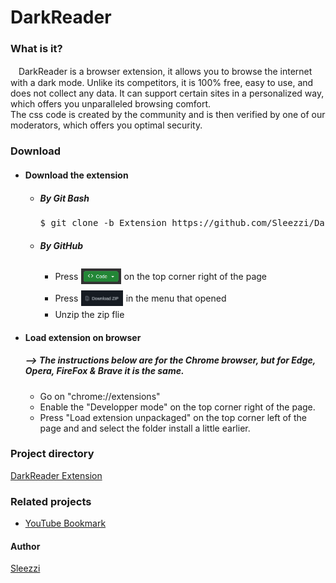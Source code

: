 <h1>DarkReader</h1>
<section id="descrption">
    <h3>What is it?</h3>
    <p>ㅤDarkReader is a browser extension, it allows you to browse the internet with a dark mode. Unlike its competitors, it is 100% free, easy to use, and does not collect any data. It can support certain sites in a personalized way, which offers you unparalleled browsing comfort.<br>The css code is created by the community and is then verified by one of our moderators, which offers you optimal security.</p>
</section>
<section id="Download">
    <h3>Download</h3>
    <ul>
        <li><h4>Download the extension</h4></li>
        <ul>
            <li><h5>By Git Bash</h5></li>
            <pre>$ git clone -b Extension https://github.com/Sleezzi/DarkReader.git</pre>
            <li><h5>By GitHub</h5></li>
            <ul>
                <li>
                    <label style="display: flex; align-items: center;">Press <img style="margin: 5px; height: 25px;" src="/img/readme/codeButton.png"> on the top corner right of the page</label>
                </li>
                <li>
                    <label style="display: flex; align-items: center;">Press <img style="margin: 5px; height: 25px;" src="/img/readme/downloadZIP.png"> 
                    in the menu that opened</label>
                </li>
                <li>Unzip the zip flie</li>
            </ul>    
        </ul>
    <li><h4>Load extension on browser</h4></li>
    <h5>--> The instructions below are for the Chrome browser, but for Edge, Opera, FireFox & Brave it is the same.</h5>
    <ul>
        <li>Go on "chrome://extensions"</li>
        <li>
            <label style="display: flex; align-items: center;">Enable the "Developper mode" on the top corner right of the page.</label>
        </li>
        <li>
            <label style="display: flex; align-items: center;">Press "Load extension unpackaged" on the top corner left of the page and and select the folder install a little earlier.</label>
        </li>
    </ul>
</section>
<section id="projectDirectory">
    <h3>Project directory</h3>
    <a href="https://github.com/Sleezzi/DarkReader/tree/Extension" class="DarkReaderExtension">DarkReader Extension</a>
</section>
<section id="realatedProjects">
    <h3>Related projects</h3>
    <ul>
        <li><a href="https://github.com/Sleezzi/YouTubeBookmarkExtension" target="_blank" rel="noopener noreferrer">YouTube Bookmark</a></li>
    </ul>
</section>
<section id="author">
    <h4>Author</h4>
    <a href="https://github.com/Sleezzi" class="Sleezzi" target="_blank">Sleezzi</a>
</section>